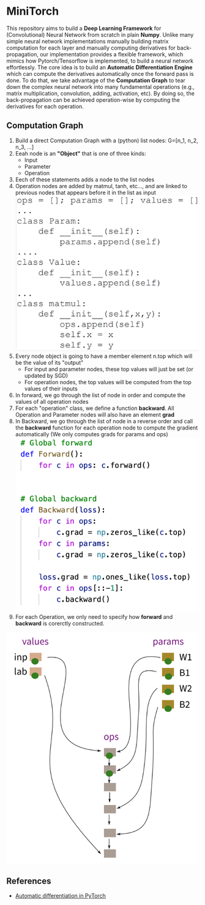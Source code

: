 # MiniTorch

<!-- <font size="10"> -->
This repository aims to build a **Deep Learning Framework** for (Convolutional) Neural Network from scratch in plain **Numpy**. Unlike many simple neural network implementations manually building matrix computation for each layer and manually computing derivatives for back-propagation, our implementation provides a flexible framework, which mimics how Pytorch/Tensorflow is implemented, to build a neural network effortlessly. The core idea is to build an **Automatic Differentiation Engine** which can compute the derivatives automatically once the forward pass is done. To do that, we take advantage of the **Computation Graph** to tear down the complex neural network into many fundamental operations (e.g., matrix multiplication, convolution, adding, activation, etc). By doing so, the back-propagation can be achieved operation-wise by computing the derivatives for each operation. 
<!-- </font>  -->

## Computation Graph
1. Build a direct Computation Graph with a (python) list nodes: G=[n_1, n_2, n_3, ...]
2. Eeah node is an **"Object"** that is one of three kinds:
     - Input
     - Parameter
     - Operation
3. Eech of these statements adds a node to the list nodes
4. Operation nodes are added by matmul, tanh, etc..., and are linked to previous nodes that appears before it in the list as input
![Alt text](imgs/Nodes.png?raw=true "Title")
5. Every node object is going to have a member element n.top which will be the value of its "output" 
   - For input and parameter nodes, these top values will just be set (or updated by SGD)
   - For operation nodes, the top values will be computed from the top values of their inputs
5. In forward, we go through the list of node in order and compute the values of all operation nodes
7. For each "operation" class, we define a function **backward**. All Operation and Parameter nodes will also have an element **grad**
8. In Backward, we go through the list of node in a reverse order and call the **backward** function for each operation node to compute the gradient automatically (We only computes grads for params and ops)
![Alt text](imgs/ForwardBackWard.png?raw=true "Title")
9. For each Operation, we only need to specify how **forward** and **backward** is corerctly constructed. 

![Alt text](imgs/comGraph.png?raw=true "Title")



## References
- [Automatic differentiation in PyTorch](https://openreview.net/pdf?id=BJJsrmfCZ)

